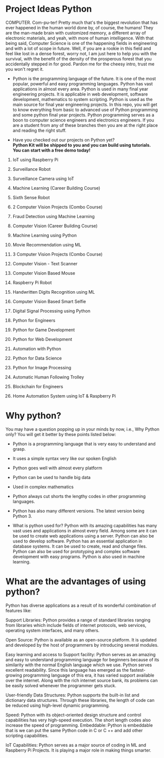 # Project Ideas Python
COMPUTER. Com-pu-ter! Pretty much that's the biggest revolution that has ever happened in the human world done by, of course, the humans! They are the man-made brain with customized memory, a different array of electronic materials, and yeah, with more of human intelligence. With that being said, Computer Science is one of the happening fields in engineering and with a lot of scope in future. Well, if you are a rookie in this field and feel like lost in a dense forest, worry not, I am just here to help you with the survival, with the benefit of the density of the prosperous forest that you accidentally stepped in for good. Pardon me for the cheesy intro, trust me you won't regret it.

- Python is the programming language of the future. It is one of the most popular, powerful and easy programming languages. Python has vast applications in almost every area. Python is used in many final year engineering projects. It is applicable in web development, software development, mathematics to system scripting. Python is used as the main source for final year engineering projects. In this repo, you will get to know everything from basic to advanced use of Python programming and some python final year projects. Python programming serves as a boon to computer science engineers and electronics engineers. If you are a student from any of these branches then you are at the right place and reading the right stuff.

- Have you checked out our projects on Python yet? <br />
<b>Python Kit will be shipped to you and you can build using tutorials. You can start with a free demo today!</b>

1. IoT using Raspberry Pi

2. Surveillance Robot

3. Surveillance Camera using IoT

4. Machine Learning (Career Building Course)

5. Sixth Sense Robot

6. 2 Computer Vision Projects (Combo Course)

7. Fraud Detection using Machine Learning

8. Computer Vision (Career Building Course)

9. Machine Learning using Python

10. Movie Recommendation using ML

11. 3 Computer Vision Projects (Combo Course)

12. Computer Vision - Text Scanner

13. Computer Vision Based Mouse

14. Raspberry Pi Robot

15. Handwritten Digits Recognition using ML

16. Computer Vision Based Smart Selfie

17. Digital Signal Processing using Python

18. Python for Engineers

19. Python for Game Development

20. Python for Web Development

21. Automation with Python

22. Python for Data Science

23. Python for Image Processing

24. Automatic Human Following Trolley

25. Blockchain for Engineers

26. Home Automation System using IoT & Raspberry Pi


# Why python?
You may have a question popping up in your minds by now, i.e., Why Python only? You will get it better by these points listed below:

- Python is a programming language that is very easy to understand and grasp.
- It uses a simple syntax very like our spoken English
- Python goes well with almost every platform
- Python can be used to handle big data
- Used in complex mathematics
- Python always cut shorts the lengthy codes in other programming languages.
- Python has also many different versions. The latest version being Python 3.

- What is python used for?
Python with its amazing capabilities has many vast uses and applications in almost every field. Among some are it can be used to create web applications using a server. Python can also be used to develop software. Python has an essential application in database systems. It can be used to create, read and change files. Python can also be used for prototyping and complex software development with easy programs. Python is also used in machine learning.


# What are the advantages of using python?
Python has diverse applications as a result of its wonderful combination of features like:

Support Libraries: Python provides a range of standard libraries ranging from libraries which include fields of internet protocols, web services, operating system interfaces, and many others.

Open Source: Python is available as an open-source platform. It is updated and developed by the host of programmers by introducing several modules.

Easy learning and access to Support facility: Python serves as an amazing and easy to understand programming language for beginners because of its similarity with the normal English language which we use. Python serves excellent readability. Since this language has emerged as the fastest-growing programming language of this era, it has varied support available over the internet. Along with the rich internet source bank, its problems can be easily solved whenever the programmer gets stuck.

User-friendly Data Structures: Python supports the built-in list and dictionary data structures. Through these libraries, the length of code can be reduced using high-level dynamic programming.

Speed: Python with its object-oriented design structure and control capabilities has very high-speed execution. The short length codes also increase the speed of programming.
Embeddable: Python is embeddable that is we can put the same Python code in C or C ++ and add other scripting capabilities.

IoT Capabilities: Python serves as a major source of coding in ML and Raspberry Pi Projects. It is playing a major role in making things smarter.
